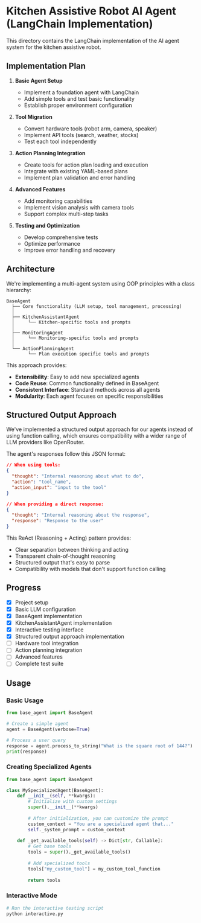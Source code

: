 # Kitchen Assistive Robot AI Agent (LangChain Implementation)

This directory contains the LangChain implementation of the AI agent system for the kitchen assistive robot.

## Implementation Plan

1. **Basic Agent Setup**
   - Implement a foundation agent with LangChain
   - Add simple tools and test basic functionality
   - Establish proper environment configuration

2. **Tool Migration**
   - Convert hardware tools (robot arm, camera, speaker)
   - Implement API tools (search, weather, stocks)
   - Test each tool independently

3. **Action Planning Integration**
   - Create tools for action plan loading and execution
   - Integrate with existing YAML-based plans
   - Implement plan validation and error handling

4. **Advanced Features**
   - Add monitoring capabilities
   - Implement vision analysis with camera tools
   - Support complex multi-step tasks

5. **Testing and Optimization**
   - Develop comprehensive tests
   - Optimize performance
   - Improve error handling and recovery

## Architecture

We're implementing a multi-agent system using OOP principles with a class hierarchy:

```
BaseAgent
  ├── Core functionality (LLM setup, tool management, processing)
  │
  ├── KitchenAssistantAgent
  │     └── Kitchen-specific tools and prompts
  │
  ├── MonitoringAgent
  │     └── Monitoring-specific tools and prompts
  │
  └── ActionPlanningAgent
        └── Plan execution specific tools and prompts
```

This approach provides:
- **Extensibility**: Easy to add new specialized agents
- **Code Reuse**: Common functionality defined in BaseAgent
- **Consistent Interface**: Standard methods across all agents
- **Modularity**: Each agent focuses on specific responsibilities

## Structured Output Approach

We've implemented a structured output approach for our agents instead of using function calling, which ensures compatibility with a wider range of LLM providers like OpenRouter. 

The agent's responses follow this JSON format:
```json
// When using tools:
{
  "thought": "Internal reasoning about what to do",
  "action": "tool_name",
  "action_input": "input to the tool"
}

// When providing a direct response:
{
  "thought": "Internal reasoning about the response",
  "response": "Response to the user"
}
```

This ReAct (Reasoning + Acting) pattern provides:
- Clear separation between thinking and acting
- Transparent chain-of-thought reasoning
- Structured output that's easy to parse
- Compatibility with models that don't support function calling

## Progress

- [x] Project setup
- [x] Basic LLM configuration
- [x] BaseAgent implementation
- [x] KitchenAssistantAgent implementation
- [x] Interactive testing interface
- [x] Structured output approach implementation
- [ ] Hardware tool integration
- [ ] Action planning integration
- [ ] Advanced features
- [ ] Complete test suite

## Usage

### Basic Usage
```python
from base_agent import BaseAgent

# Create a simple agent
agent = BaseAgent(verbose=True)

# Process a user query
response = agent.process_to_string("What is the square root of 144?")
print(response)
```

### Creating Specialized Agents
```python
from base_agent import BaseAgent

class MySpecializedAgent(BaseAgent):
    def __init__(self, **kwargs):
        # Initialize with custom settings
        super().__init__(**kwargs)
        
        # After initialization, you can customize the prompt
        custom_context = "You are a specialized agent that..."
        self._system_prompt = custom_context
        
    def _get_available_tools(self) -> Dict[str, Callable]:
        # Get base tools
        tools = super()._get_available_tools()
        
        # Add specialized tools
        tools["my_custom_tool"] = my_custom_tool_function
        
        return tools
```

### Interactive Mode
```bash
# Run the interactive testing script
python interactive.py
```
